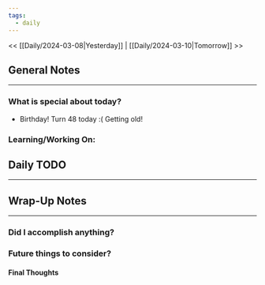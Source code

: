 ```yaml
---
tags:
  - daily
---
```

<< [[Daily/2024-03-08|Yesterday]] |  [[Daily/2024-03-10|Tomorrow]] >>

## General Notes
---
### What is special about today?
- Birthday!  Turn 48 today :(  Getting old!

### Learning/Working On:



## Daily TODO
---




## Wrap-Up Notes
---
### Did I accomplish anything?
### Future things to consider?
#### Final Thoughts


